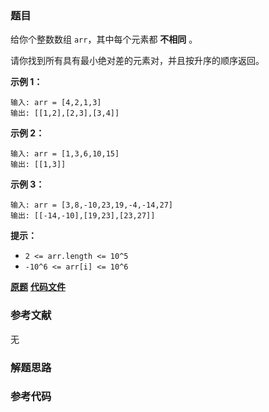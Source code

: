 ### 题目
给你个整数数组 `arr`，其中每个元素都 **不相同** 。

请你找到所有具有最小绝对差的元素对，并且按升序的顺序返回。



**示例 1：**

    
    
    输入: arr = [4,2,1,3]
    输出: [[1,2],[2,3],[3,4]]
    

**示例 2：**

    
    
    输入: arr = [1,3,6,10,15]
    输出: [[1,3]]
    

**示例 3：**

    
    
    输入: arr = [3,8,-10,23,19,-4,-14,27]
    输出: [[-14,-10],[19,23],[23,27]]
    



**提示：**

  * `2 <= arr.length <= 10^5`
  * `-10^6 <= arr[i] <= 10^6`

 **[原题](https://leetcode-cn.com/problems/minimum-absolute-difference/)**    **[代码文件]()**


### 参考文献
无

### 解题思路




### 参考代码

```go


```




